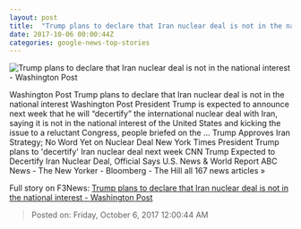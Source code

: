 ```yaml
---
layout: post
title:  "Trump plans to declare that Iran nuclear deal is not in the national interest - Washington Post"
date: 2017-10-06 00:00:44Z
categories: google-news-top-stories
---
```


![Trump plans to declare that Iran nuclear deal is not in the national interest - Washington Post](https://img.washingtonpost.com/rf/image_1484w/2010-2019/WashingtonPost/2017/09/22/Foreign/Videos/Images/t_1506115109667_name_20170922_trump_unga_getty.jpg?t=20170517)

Washington Post Trump plans to declare that Iran nuclear deal is not in the national interest Washington Post President Trump is expected to announce next week that he will “decertify” the international nuclear deal with Iran, saying it is not in the national interest of the United States and kicking the issue to a reluctant Congress, people briefed on the ... Trump Approves Iran Strategy; No Word Yet on Nuclear Deal New York Times President Trump plans to 'decertify' Iran nuclear deal next week CNN Trump Expected to Decertify Iran Nuclear Deal, Official Says U.S. News & World Report ABC News - The New Yorker - Bloomberg - The Hill all 167 news articles »


Full story on F3News: [Trump plans to declare that Iran nuclear deal is not in the national interest - Washington Post](http://www.f3nws.com/n/Q3R2WG)

> Posted on: Friday, October 6, 2017 12:00:44 AM
